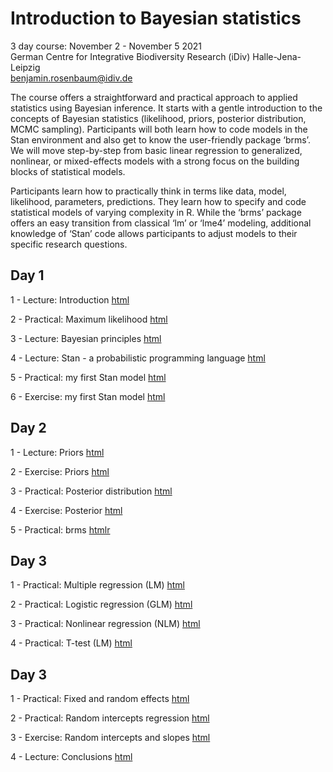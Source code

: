# Introduction to Bayesian statistics

3 day course: November 2 - November 5 2021  
German Centre for Integrative Biodiversity Research (iDiv) Halle-Jena-Leipzig  
benjamin.rosenbaum@idiv.de  

The course offers a straightforward and practical approach to applied statistics using Bayesian inference. It starts with a gentle introduction to the concepts of Bayesian statistics (likelihood, priors, posterior distribution, MCMC sampling). Participants will both learn how to code models in the Stan environment and also get to know the user-friendly package ‘brms’. We will move step-by-step from basic linear regression to generalized, nonlinear, or mixed-effects models with a strong focus on the building blocks of statistical models.  

Participants learn how to practically think in terms like data, model, likelihood, parameters, predictions. They learn how to specify and code statistical models of varying complexity in R. While the ‘brms’ package offers an easy transition from classical ‘lm’ or ‘lme4’ modeling, additional knowledge of ‘Stan’ code allows participants to adjust models to their specific research questions.  

## Day 1 

1 - Lecture: Introduction [html](https://benjamin-rosenbaum.github.io/bayesian-intro/Day_1_1_Intro.html)

2 - Practical: Maximum likelihood [html](https://benjamin-rosenbaum.github.io/bayesian-intro/Day_1_2_practical_maximum_likelihood.html)

3 - Lecture: Bayesian principles [html](https://benjamin-rosenbaum.github.io/bayesian-intro/Day_1_3_Bayesian_principles.html)

4 - Lecture: Stan - a probabilistic programming language [html](https://benjamin-rosenbaum.github.io/bayesian-intro/Day_1_4_Stan.html)

5 - Practical: my first Stan model [html](https://benjamin-rosenbaum.github.io/bayesian-intro/Day_1_5_practical_first_Stan_model.html)

6 - Exercise: my first Stan model [html](https://benjamin-rosenbaum.github.io/bayesian-intro/Day_1_6_exercises_first_Stan_model.html)

## Day 2 

1 - Lecture: Priors [html](https://benjamin-rosenbaum.github.io/bayesian-intro/Day_2_1_Priors.html)

2 - Exercise: Priors [html](https://benjamin-rosenbaum.github.io/bayesian-intro/Day_2_2_exercise_priors.html)

3 - Practical: Posterior distribution [html](https://benjamin-rosenbaum.github.io/bayesian-intro/Day_2_3_practical_posterior.html)

4 - Exercise: Posterior [html](https://benjamin-rosenbaum.github.io/bayesian-intro/Day_2_4_exercise_posterior.html)

5 - Practical: brms [htmlr](https://benjamin-rosenbaum.github.io/bayesian-intro/Day_2_5_practical_brms.html)

## Day 3 

1 - Practical: Multiple regression (LM) [html](https://benjamin-rosenbaum.github.io/bayesian-intro/Day_3_1_practical_lm_multiple.html)

2 - Practical: Logistic regression (GLM) [html](https://benjamin-rosenbaum.github.io/bayesian-intro/Day_3_2_practical_logistic.html)

3 - Practical: Nonlinear regression (NLM) [html](https://benjamin-rosenbaum.github.io/bayesian-intro/Day_3_3_practical_nonlinear.html)

4 - Practical: T-test (LM) [html](https://benjamin-rosenbaum.github.io/bayesian-intro/Day_3_4_practical_t-test.html)

## Day 3 

1 - Practical: Fixed and random effects [html](https://benjamin-rosenbaum.github.io/bayesian-intro/Day_4_1_practical_fixed_and_random_effects.html)

2 - Practical: Random intercepts regression [html](https://benjamin-rosenbaum.github.io/bayesian-intro/Day_4_2_practical_random_intercepts_regression.html)

3 - Exercise: Random intercepts and slopes [html](https://benjamin-rosenbaum.github.io/bayesian-intro/Day_4_3_exercise_random_intercepts_and_slopes.html)

4 - Lecture: Conclusions [html](https://benjamin-rosenbaum.github.io/bayesian-intro/Day_4_4_Conclusions.html)

